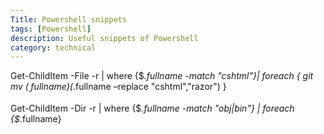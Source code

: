 ```yaml
---
Title: Powershell snippets
tags: [Powershell]
description: Useful snippets of Powershell 
category: technical
---
```


Get-ChildItem -File -r | where {$_.fullname -match "cshtml"}| foreach { git mv ($_.fullname) ($_.fullname –replace "cshtml","razor") }

Get-ChildItem -Dir -r | where {$_.fullname -match "obj|bin"} | foreach {$_.fullname}
